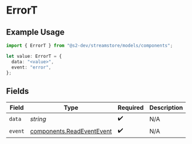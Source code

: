 # ErrorT

## Example Usage

```typescript
import { ErrorT } from "@s2-dev/streamstore/models/components";

let value: ErrorT = {
  data: "<value>",
  event: "error",
};
```

## Fields

| Field                                                                  | Type                                                                   | Required                                                               | Description                                                            |
| ---------------------------------------------------------------------- | ---------------------------------------------------------------------- | ---------------------------------------------------------------------- | ---------------------------------------------------------------------- |
| `data`                                                                 | *string*                                                               | :heavy_check_mark:                                                     | N/A                                                                    |
| `event`                                                                | [components.ReadEventEvent](../../models/components/readeventevent.md) | :heavy_check_mark:                                                     | N/A                                                                    |
